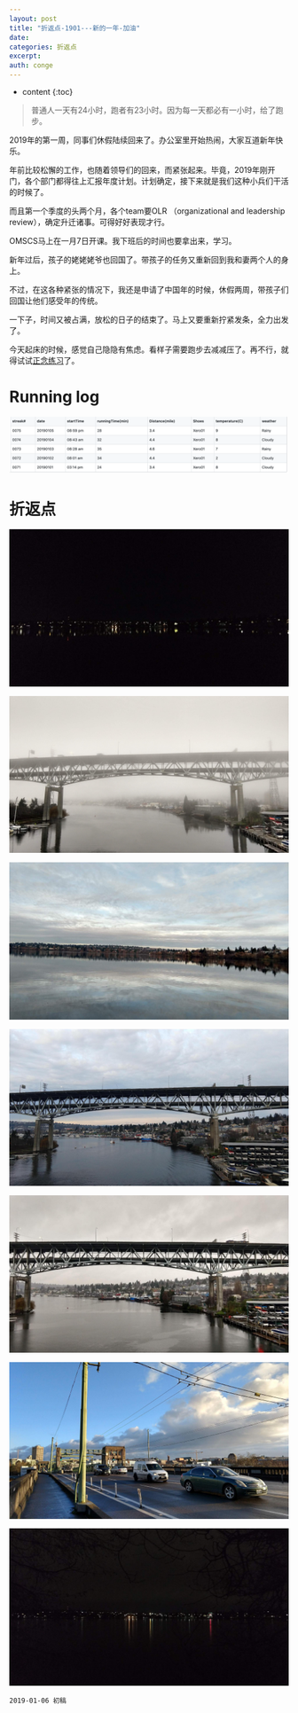 ```yaml
---
layout: post
title: "折返点-1901---新的一年-加油"
date:
categories: 折返点
excerpt:
auth: conge
---
```

* content
{:toc}

> 普通人一天有24小时，跑者有23小时。因为每一天都必有一小时，给了跑步。

2019年的第一周，同事们休假陆续回来了。办公室里开始热闹，大家互道新年快乐。

年前比较松懈的工作，也随着领导们的回来，而紧张起来。毕竟，2019年刚开门，各个部门都得往上汇报年度计划。计划确定，接下来就是我们这种小兵们干活的时候了。

而且第一个季度的头两个月，各个team要OLR （organizational and leadership review），确定升迁诸事。可得好好表现才行。

OMSCS马上在一月7日开课。我下班后的时间也要拿出来，学习。

新年过后，孩子的姥姥姥爷也回国了。带孩子的任务又重新回到我和妻两个人的身上。

不过，在这各种紧张的情况下，我还是申请了中国年的时候，休假两周，带孩子们回国让他们感受年的传统。

一下子，时间又被占满，放松的日子的结束了。马上又要重新拧紧发条，全力出发了。

今天起床的时候，感觉自己隐隐有焦虑。看样子需要跑步去减减压了。再不行，就得试试[正念练习](https://www.jianshu.com/p/1b2ea4a08360)了。

# Running log
![Running log week 01 2019](/assets/images/折返点/118382-02a691e348bdce2d.png)


# 折返点

![20181230.jpg](/assets/images/折返点/118382-59cfd9cee5a34a94.jpg)

![20181231.jpg](/assets/images/折返点/118382-ed16690495c63bd1.jpg)

![20190101.jpg](/assets/images/折返点/118382-576c3a1bfc2a0e83.jpg)

![20190102.jpg](/assets/images/折返点/118382-3b21984a25c0b471.jpg)

![20190103.jpg](/assets/images/折返点/118382-7c4fa539b2480b67.jpg)

![20190104.jpg](/assets/images/折返点/118382-356dd6f4bdbc8429.jpg)

![20190105.jpg](/assets/images/折返点/118382-1d4bb8611f8da3fc.jpg)

```
2019-01-06 初稿
```
